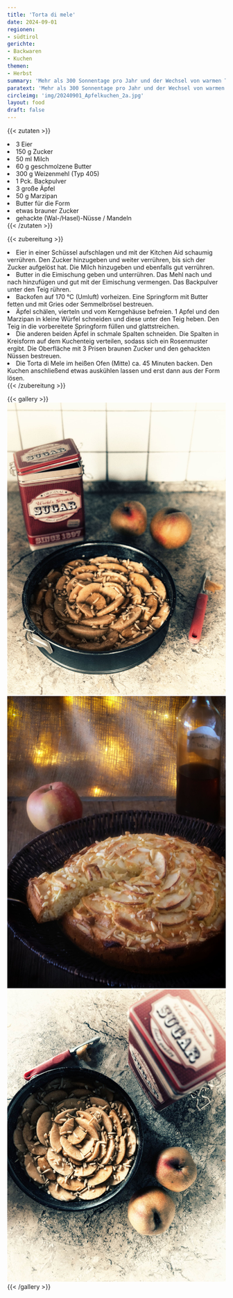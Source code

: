 ```yaml
---
title: 'Torta di mele'
date: 2024-09-01
regionen:
- südtirol
gerichte:
- Backwaren
- Kuchen
themen:
- Herbst 
summary: 'Mehr als 300 Sonnentage pro Jahr und der Wechsel von warmen Tagen eher kühlen Nächten sind für das das besondere Aroma der Südtiroler Äpfel verantwortlich.'
paratext: 'Mehr als 300 Sonnentage pro Jahr und der Wechsel von warmen Tagen eher kühlen Nächten sind für das das besondere Aroma der Südtiroler Äpfel verantwortlich. Südtirol hat das größte zusammenhängende Apfelanbaugebiet Europas. Nicht nur jeder zehnte Apfel in der EU sondern auch jeder zweite in Italien kommt hierher. Die hier verwendete Äpfel kommen aus meinem Garten, also aus Bayern, aber dafür stammt des Rezept aus einem Südtirol-Kochbuch.'
circleimg: 'img/20240901_Apfelkuchen_2a.jpg'
layout: food
draft: false
---
```

{{< zutaten >}}
<li>3 Eier</li>
<li>150 g Zucker</li>
<li>50 ml Milch</li>
<li>60 g geschmolzene Butter</li>
<li>300 g Weizenmehl (Typ 405)</li>
<li>1 Pck. Backpulver</li>
<li>3 große Äpfel</li>
<li>50 g Marzipan</li>
<li>Butter für die Form</li>
<li>etwas brauner Zucker</li>
<li>gehackte (Wal-/Hasel)-Nüsse / Mandeln</li>
{{< /zutaten >}}

{{< zubereitung >}}
<li>Eier in einer Schüssel aufschlagen und mit der Kitchen Aid schaumig verrühren. Den Zucker hinzugeben und weiter verrühren, bis sich der Zucker aufgelöst hat. Die Milch hinzugeben und ebenfalls gut verrühren.</li>
<li>Butter in die Eimischung geben und unterrühren. Das Mehl nach und nach hinzufügen und gut mit der Eimischung vermengen. Das Backpulver unter den Teig rühren.</li>
<li>Backofen auf 170 °C (Umluft) vorheizen. Eine Springform mit Butter fetten und mit Gries oder Semmelbrösel bestreuen.</li>
<li>Äpfel schälen, vierteln und vom Kerngehäuse befreien. 1 Apfel und den Marzipan in kleine Würfel schneiden und diese unter den Teig heben. Den Teig in die vorbereitete Springform füllen und glattstreichen.</li>
<li>Die anderen beiden Äpfel in schmale Spalten schneiden. Die Spalten in Kreisform auf dem Kuchenteig verteilen, sodass sich ein Rosenmuster ergibt. Die Oberfläche mit 3 Prisen braunen Zucker und den gehackten Nüssen bestreuen.</li>
<li>Die Torta di Mele im heißen Ofen (Mitte) ca. 45 Minuten backen. Den Kuchen anschließend etwas auskühlen lassen und erst dann aus der Form lösen.</li>
{{< /zubereitung >}}


{{< gallery >}}
<img src="img/20240901_Apfelkuchen_1a.jpg" class="grid-w33" />
<img src="img/20240901_Apfelkuchen_5a.jpg" class="grid-w33" />
<img src="img/20240901_Apfelkuchen_2a.jpg" class="grid-w33" />
{{< /gallery >}}